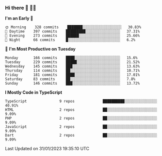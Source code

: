 ### Hi there 👋 🧑‍💻



<!--START_SECTION:waka-->
**I'm an Early 🐤** 

```text
🌞 Morning    328 commits    ███████░░░░░░░░░░░░░░░░░░   30.83% 
🌆 Daytime    397 commits    █████████░░░░░░░░░░░░░░░░   37.31% 
🌃 Evening    273 commits    ██████░░░░░░░░░░░░░░░░░░░   25.66% 
🌙 Night      66 commits     █░░░░░░░░░░░░░░░░░░░░░░░░   6.2%

```
📅 **I'm Most Productive on Tuesday** 

```text
Monday       166 commits    ████░░░░░░░░░░░░░░░░░░░░░   15.6% 
Tuesday      229 commits    █████░░░░░░░░░░░░░░░░░░░░   21.52% 
Wednesday    145 commits    ███░░░░░░░░░░░░░░░░░░░░░░   13.63% 
Thursday     114 commits    ██░░░░░░░░░░░░░░░░░░░░░░░   10.71% 
Friday       181 commits    ████░░░░░░░░░░░░░░░░░░░░░   17.01% 
Saturday     83 commits     ██░░░░░░░░░░░░░░░░░░░░░░░   7.8% 
Sunday       146 commits    ███░░░░░░░░░░░░░░░░░░░░░░   13.72%

```


**I Mostly Code in TypeScript** 

```text
TypeScript               9 repos             ██████████░░░░░░░░░░░░░░░   40.91% 
HTML                     2 repos             ██░░░░░░░░░░░░░░░░░░░░░░░   9.09% 
PHP                      2 repos             ██░░░░░░░░░░░░░░░░░░░░░░░   9.09% 
JavaScript               2 repos             ██░░░░░░░░░░░░░░░░░░░░░░░   9.09% 
Dart                     2 repos             ██░░░░░░░░░░░░░░░░░░░░░░░   9.09%

```



 Last Updated on 31/01/2023 19:35:10 UTC
<!--END_SECTION:waka-->


